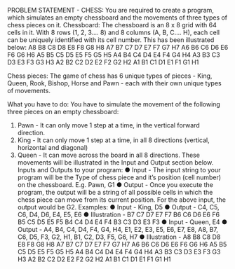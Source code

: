 PROBLEM STATEMENT - CHESS:
You are required to create a program, which simulates an empty chessboard and the movements of three types of
chess pieces on it.
Chessboard: The chessboard is an 8 x 8 grid with 64 cells in it. With 8 rows (1, 2, 3.... 8) and 8 columns (A, B, C.... H),
each cell can be uniquely identified with its cell number. This has been illustrated below:
A8 B8 C8 D8 E8 F8 G8 H8
A7 B7 C7 D7 E7 F7 G7 H7
A6 B6 C6 D6 E6 F6 G6 H6
A5 B5 C5 D5 E5 F5 G5 H5
A4 B4 C4 D4 E4 F4 G4 H4
A3 B3 C3 D3 E3 F3 G3 H3
A2 B2 C2 D2 E2 F2 G2 H2
A1 B1 C1 D1 E1 F1 G1 H1

Chess pieces:
The game of chess has 6 unique types of pieces - King, Queen, Rook, Bishop, Horse and Pawn - each with their own
unique types of movements.

What you have to do:
You have to simulate the movement of the following three pieces on an empty chessboard:
1. Pawn - It can only move 1 step at a time, in the vertical forward direction.
2. King - It can only move 1 step at a time, in all 8 directions (vertical, horizontal and diagonal)
3. Queen - It can move across the board in all 8 directions.
These movements will be illustrated in the Input and Output section below.
Inputs and Outputs to your program:
● Input - The input string to your program will be the Type of chess piece and it’s position (cell number) on the
chessboard. E.g. Pawn, G1
● Output - Once you execute the program, the output will be a string of all possible cells in which the chess piece can
move from its current position. For the above input, the output would be G2.
Examples:
● Input - King, D5
● Output - C4, C5, C6, D4, D6, E4, E5, E6
● Illustration -
B7 C7 D7 E7 F7
B6 C6 D6 E6 F6
B5 C5 D5 E5 F5
B4 C4 D4 E4 F4
B3 C3 D3 E3 F3
● Input - Queen, E4
● Output - A4, B4, C4, D4, F4, G4, H4, E1, E2, E3, E5, E6, E7, E8, A8, B7, C6, D5, F3, G2, H1, B1, C2, D3, F5, G6, H7
● Illustration -
A8 B8 C8 D8 E8 F8 G8 H8
A7 B7 C7 D7 E7 F7 G7 H7
A6 B6 C6 D6 E6 F6 G6 H6
A5 B5 C5 D5 E5 F5 G5 H5
A4 B4 C4 D4 E4 F4 G4 H4
A3 B3 C3 D3 E3 F3 G3 H3
A2 B2 C2 D2 E2 F2 G2 H2
A1 B1 C1 D1 E1 F1 G1 H1